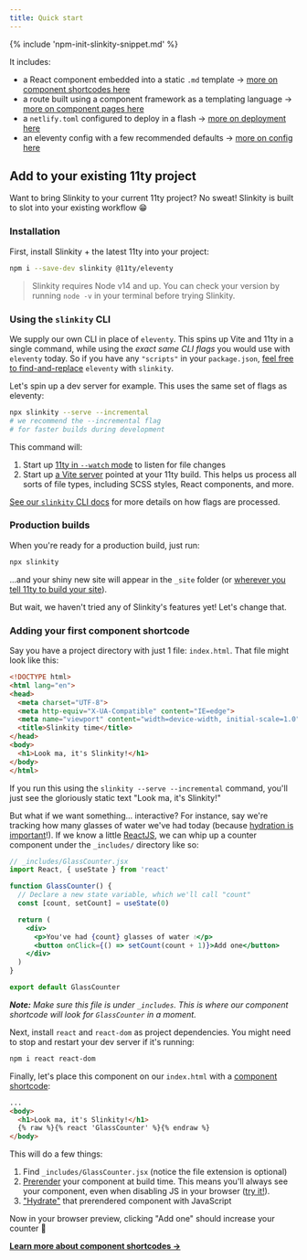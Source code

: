 ```yaml
---
title: Quick start
---
```


{% include 'npm-init-slinkity-snippet.md' %}

It includes:
- a React component embedded into a static `.md` template → [more on component shortcodes here](/docs/component-shortcodes/)
- a route built using a component framework as a templating language → [more on component pages here](/docs/component-pages-layouts/)
- a `netlify.toml` configured to deploy in a flash → [more on deployment here](/docs/deployment/)
- an eleventy config with a few recommended defaults → [more on config here](/docs/config/#recommended-config-options)

## Add to your existing 11ty project

Want to bring Slinkity to your current 11ty project? No sweat! Slinkity is built to slot into your existing workflow 😁

### Installation

First, install Slinkity + the latest 11ty into your project:

```bash
npm i --save-dev slinkity @11ty/eleventy
```

> Slinkity requires Node v14 and up. You can check your version by running `node -v` in your terminal before trying Slinkity.

### Using the `slinkity` CLI

We supply our own CLI in place of `eleventy`. This spins up Vite and 11ty in a single command, while using the _exact same CLI flags_ you would use with `eleventy` today. So if you have any `"scripts"` in your `package.json`, [feel free to find-and-replace](https://twitter.com/slinkitydotdev/status/1431371307036336128) `eleventy` with `slinkity`.

Let's spin up a dev server for example. This uses the same set of flags as eleventy:

```bash
npx slinkity --serve --incremental
# we recommend the --incremental flag
# for faster builds during development
```

This command will:

1. Start up [11ty in `--watch` mode](https://www.11ty.dev/docs/usage/#re-run-eleventy-when-you-save) to listen for file changes
2. Start up [a Vite server](https://vitejs.dev/guide/#index-html-and-project-root) pointed at your 11ty build. This helps us process all sorts of file types, including SCSS styles, React components, and more.

[See our `slinkity` CLI docs](http://localhost:8080/docs/config/#the-slinkity-cli) for more details on how flags are processed.

### Production builds

When you're ready for a production build, just run:

```bash
npx slinkity
```

...and your shiny new site will appear in the `_site` folder (or [wherever you tell 11ty to build your site](https://www.11ty.dev/docs/config/#output-directory)).

But wait, we haven't tried any of Slinkity's features yet! Let's change that.

### Adding your first component shortcode

Say you have a project directory with just 1 file: `index.html`. That file might look like this:

```html
<!DOCTYPE html>
<html lang="en">
<head>
  <meta charset="UTF-8">
  <meta http-equiv="X-UA-Compatible" content="IE=edge">
  <meta name="viewport" content="width=device-width, initial-scale=1.0">
  <title>Slinkity time</title>
</head>
<body>
  <h1>Look ma, it's Slinkity!</h1>
</body>
</html>
```

If you run this using the `slinkity --serve --incremental` command, you'll just see the gloriously static text "Look ma, it's Slinkity!"

But what if we want something... interactive? For instance, say we're tracking how many glasses of water we've had today (because [hydration is important](https://www.gatsbyjs.com/docs/conceptual/react-hydration/)!). If we know a little [ReactJS](https://reactjs.org/docs/getting-started.html), we can whip up a counter component under the `_includes/` directory like so:

```jsx
// _includes/GlassCounter.jsx
import React, { useState } from 'react'

function GlassCounter() {
  // Declare a new state variable, which we'll call "count"
  const [count, setCount] = useState(0)

  return (
    <div>
      <p>You've had {count} glasses of water 💧</p>
      <button onClick={() => setCount(count + 1)}>Add one</button>
    </div>
  )
}

export default GlassCounter
```

_**Note:** Make sure this file is under `_includes`. This is where our component shortcode will look for `GlassCounter` in a moment._

Next, install `react` and `react-dom` as project dependencies. You might need to stop and restart your dev server if it's running:

```bash
npm i react react-dom
```

Finally, let's place this component on our `index.html` with a [component shortcode](/docs/component-shortcodes):

```html
...
<body>
  <h1>Look ma, it's Slinkity!</h1>
  {% raw %}{% react 'GlassCounter' %}{% endraw %}
</body>
```

This will do a few things:
1. Find `_includes/GlassCounter.jsx` (notice the file extension is optional)
2. [Prerender](https://jamstack.org/glossary/pre-render/) your component at build time. This means you'll always see your component, even when disabling JS in your browser ([try it!](https://developer.chrome.com/docs/devtools/javascript/disable/)).
3. ["Hydrate"](/docs/partial-hydration/) that prerendered component with JavaScript

Now in your browser preview, clicking "Add one" should increase your counter 🎉

**[Learn more about component shortcodes →](/docs/component-shortcodes)**
